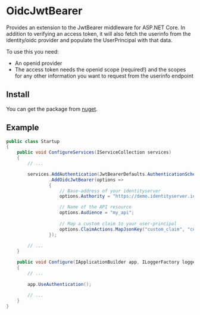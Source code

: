 # OidcJwtBearer

Provides an extension to the JwtBearer middleware for ASP.NET Core. In addition to verifying an access token, it will also fetch the userinfo from the identity/oidc provider and populate the UserPrincipal with that data.

To use this you need:
* An openid provider
* The access token needs the openid scope (required!) and the scopes for any other information you want to request from the userinfo endpoint

## Install

You can get the package from [nuget](https://www.nuget.org/packages/Hal24k.Auth.OidcJwtBearer/).

## Example

```cs
public class Startup
{
    public void ConfigureServices(IServiceCollection services)
    {
        // ...

        services.AddAuthentication(JwtBearerDefaults.AuthenticationScheme)
                .AddOidcJwtBearer(options =>
                {
                    // Base-address of your identityserver
                    options.Authority = "https://demo.identityserver.io";

                    // Name of the API resource
                    options.Audience = "my_api";
                    
                    // Map a custom claim to your user-principal
                    options.ClaimActions.MapJsonKey("custom_claim", "custom_claim");
                });
                
        // ...
    }

    public void Configure(IApplicationBuilder app, ILoggerFactory loggerFactory)
    {
        // ...
        
        app.UseAuthentication();
        
        // ...
    }
}
```
